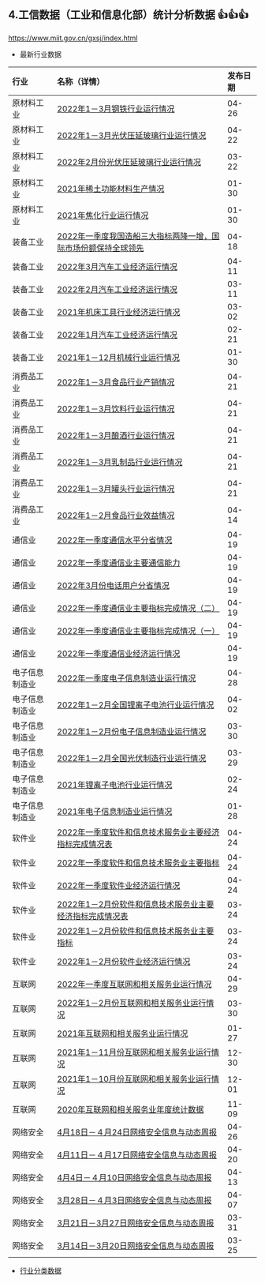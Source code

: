 ## 4.工信数据（工业和信息化部）统计分析数据 :+1::+1::+1:
https://www.miit.gov.cn/gxsj/index.html

- 最新行业数据

|行业|名称（详情）|发布日期|
|:----|:----|:----|
|原材料工业|[2022年1－3月钢铁行业运行情况](https://www.miit.gov.cn/gxsj/tjfx/yclgy/gt/art/2022/art_12caca1b92454b079822955b69bbdd35.html)|04-26
|原材料工业|[2022年1－3月光伏压延玻璃行业运行情况](https://www.miit.gov.cn/gxsj/tjfx/yclgy/jc/art/2022/art_0b1bfc84c19d4bce86359bb69a7229eb.html)|04-22
|原材料工业|[2022年2月份光伏压延玻璃行业运行情况](https://www.miit.gov.cn/gxsj/tjfx/yclgy/jc/art/2022/art_e4cfc2e6a24d4933a4cb1f74b612f7ea.html)|03-22
|原材料工业|[2021年稀土功能材料生产情况](https://www.miit.gov.cn/gxsj/tjfx/yclgy/xt/art/2022/art_9ea6c85f60904293ab5020a058eb3155.html)|01-30
|原材料工业|[2021年焦化行业运行情况](https://www.miit.gov.cn/gxsj/tjfx/yclgy/gt/art/2022/art_fb3d132d59e0486e8cae4399f2627309.html)|01-30
|装备工业|[2022年一季度我国造船三大指标两降一增，国际市场份额保持全球领先](https://www.miit.gov.cn/gxsj/tjfx/zbgy/mycb/art/2022/art_5a89d0e8015341ae9bd9ca6909a3d603.html)|04-18
|装备工业|[2022年3月汽车工业经济运行情况](https://www.miit.gov.cn/gxsj/tjfx/zbgy/qc/art/2022/art_62903bf3b7e84d4d9e60daf32b798596.html)|04-11
|装备工业|[2022年2月汽车工业经济运行情况](https://www.miit.gov.cn/gxsj/tjfx/zbgy/qc/art/2022/art_401ec6fcee7f4c17a9bf50cb764781c4.html)|03-11
|装备工业|[2021年机床工具行业经济运行情况](https://www.miit.gov.cn/gxsj/tjfx/zbgy/jx/art/2022/art_b23a1f8bae2d4835854d0c38027aae92.html)|03-02
|装备工业|[2022年1月汽车工业经济运行情况](https://www.miit.gov.cn/gxsj/tjfx/zbgy/qc/art/2022/art_60d5e1b01d23474cb21566aed5046fc8.html)|02-21
|装备工业|[2021年1－12月机械行业运行情况](https://www.miit.gov.cn/gxsj/tjfx/zbgy/jx/art/2022/art_6637687ace6d46279a2ee2c22b17c788.html)|01-30
|消费品工业|[2022年1－3月食品行业产销情况](https://www.miit.gov.cn/gxsj/tjfx/xfpgy/sp/art/2022/art_3c8e0f399d604d698d0ff6354753b1be.html)|04-21
|消费品工业|[2022年1－3月饮料行业运行情况](https://www.miit.gov.cn/gxsj/tjfx/xfpgy/sp/art/2022/art_f60db01e0daf4dd2b861e1648c7c87bd.html)|04-21
|消费品工业|[2022年1－3月酿酒行业运行情况](https://www.miit.gov.cn/gxsj/tjfx/xfpgy/sp/art/2022/art_98d6ad8074754afd8c65a552077d2e05.html)|04-21
|消费品工业|[2022年1－3月乳制品行业运行情况](https://www.miit.gov.cn/gxsj/tjfx/xfpgy/sp/art/2022/art_58313df70dd64c0cb3019fc392820dab.html)|04-21
|消费品工业|[2022年1－3月罐头行业运行情况](https://www.miit.gov.cn/gxsj/tjfx/xfpgy/sp/art/2022/art_5fbd63b4b1f64f0cb91fd9185eeb0a35.html)|04-21
|消费品工业|[2022年1－2月食品行业效益情况](https://www.miit.gov.cn/gxsj/tjfx/xfpgy/sp/art/2022/art_3937e45b24034200ac8dab7cde1be2ce.html)|04-14
|通信业|[2022年一季度通信水平分省情况](https://www.miit.gov.cn/gxsj/tjfx/txy/art/2022/art_6b6f2edc16ba4d81a98628919645d94c.html)|04-19
|通信业|[2022年一季度通信业主要通信能力](https://www.miit.gov.cn/gxsj/tjfx/txy/art/2022/art_30f9f0378e854a3caf29c08912e26c11.html)|04-19
|通信业|[2022年3月份电话用户分省情况](https://www.miit.gov.cn/gxsj/tjfx/txy/art/2022/art_a9cf784364d044909a08978b9139929b.html)|04-19
|通信业|[2022年一季度通信业主要指标完成情况（二）](https://www.miit.gov.cn/gxsj/tjfx/txy/art/2022/art_5dcf66a2e6a342af90d14be90a1d8c4b.html)|04-19
|通信业|[2022年一季度通信业主要指标完成情况（一）](https://www.miit.gov.cn/gxsj/tjfx/txy/art/2022/art_6f62df7886524a209b3d25d46c749301.html)|04-19
|通信业|[2022年一季度通信业经济运行情况](https://www.miit.gov.cn/gxsj/tjfx/txy/art/2022/art_3395e5ba4f9349bba7d77ae8f166894c.html)|04-19
|电子信息制造业|[2022年一季度电子信息制造业运行情况](https://www.miit.gov.cn/gxsj/tjfx/dzxx/art/2022/art_11b5593ba19047319891a1bb6e8b4fc8.html)|04-28
|电子信息制造业|[2022年1－2月全国锂离子电池行业运行情况](https://www.miit.gov.cn/gxsj/tjfx/dzxx/art/2022/art_6f44805bf5894541a265714111a26816.html)|04-02
|电子信息制造业|[2022年1－2月份电子信息制造业运行情况](https://www.miit.gov.cn/gxsj/tjfx/dzxx/art/2022/art_2b9e0d4b977045269d0f68020c408da6.html)|03-30
|电子信息制造业|[2022年1－2月全国光伏制造行业运行情况](https://www.miit.gov.cn/gxsj/tjfx/dzxx/art/2022/art_a9c66a8bed25446eb3cd3454df5e2577.html)|03-29
|电子信息制造业|[2021年锂离子电池行业运行情况](https://www.miit.gov.cn/gxsj/tjfx/dzxx/art/2022/art_439f3c87f9d247ee85592682b0f9ef8e.html)|02-24
|电子信息制造业|[2021年电子信息制造业运行情况](https://www.miit.gov.cn/gxsj/tjfx/dzxx/art/2022/art_0997d192aa6f46fa8d76549f20b4e5d6.html)|01-28
|软件业|[2022年一季度软件和信息技术服务业主要经济指标完成情况表](https://www.miit.gov.cn/gxsj/tjfx/rjy/art/2022/art_4dace8790c664ea1bc740a126de93418.html)|04-24
|软件业|[2022年一季度软件和信息技术服务业主要指标](https://www.miit.gov.cn/gxsj/tjfx/rjy/art/2022/art_e18aebe3e4e8469091fdf453b9c1ae7c.html)|04-24
|软件业|[2022年一季度软件业经济运行情况](https://www.miit.gov.cn/gxsj/tjfx/rjy/art/2022/art_47e628483af94dd3a3f789b5cb7561b2.html)|04-24
|软件业|[2022年1－2月份软件和信息技术服务业主要经济指标完成情况表](https://www.miit.gov.cn/gxsj/tjfx/rjy/art/2022/art_eb7ae2616914460ea6d5dc916d5e3e8f.html)|03-24
|软件业|[2022年1－2月份软件和信息技术服务业主要指标](https://www.miit.gov.cn/gxsj/tjfx/rjy/art/2022/art_3026f1a3194e422c8df5c87b065d72df.html)|03-24
|软件业|[2022年1－2月份软件业经济运行情况](https://www.miit.gov.cn/gxsj/tjfx/rjy/art/2022/art_7fbe0988d8ed4862badecb7236bd0d8c.html)|03-24
|互联网|[2022年一季度互联网和相关服务业运行情况](https://www.miit.gov.cn/gxsj/tjfx/hlw/art/2022/art_4a3e741e8fc443fa82f15d87a554eb3b.html)|04-29
|互联网|[2022年1－2月份互联网和相关服务业运行情况](https://www.miit.gov.cn/gxsj/tjfx/hlw/art/2022/art_c074ba490a84490aadfccda1fa2b3eea.html)|03-30
|互联网|[2021年互联网和相关服务业运行情况](https://www.miit.gov.cn/gxsj/tjfx/hlw/art/2022/art_b0299e5b207946f9b7206e752e727e66.html)|01-27
|互联网|[2021年1－11月份互联网和相关服务业运行情况](https://www.miit.gov.cn/gxsj/tjfx/hlw/art/2021/art_c11f934d11e0405cbb5777fd57a7517f.html)|12-30
|互联网|[2021年1－10月份互联网和相关服务业运行情况](https://www.miit.gov.cn/gxsj/tjfx/hlw/art/2021/art_746966fb05bf429cb40924dac8971ff0.html)|12-01
|互联网|[2020年互联网和相关服务业年度统计数据](https://www.miit.gov.cnhttps://www.miit.gov.cn/hlwnj/hlw.html)|11-09
|网络安全|[4月18日－４月24日网络安全信息与动态周报](https://www.miit.gov.cn/gxsj/tjfx/wlaq/art/2022/art_8faf9bd9e4f946acba45d6243adcd25e.html)|04-26
|网络安全|[4月11日－４月17日网络安全信息与动态周报](https://www.miit.gov.cn/gxsj/tjfx/wlaq/art/2022/art_42754bc87e8e403da54717d9ed28a849.html)|04-20
|网络安全|[4月4日－４月10日网络安全信息与动态周报](https://www.miit.gov.cn/gxsj/tjfx/wlaq/art/2022/art_15498ca01c4c4f93a0f991d26474e4a7.html)|04-13
|网络安全|[3月28日－４月3日网络安全信息与动态周报](https://www.miit.gov.cn/gxsj/tjfx/wlaq/art/2022/art_f5a7fa4b0d7041fda437f6990c2efdbc.html)|04-07
|网络安全|[3月21日－3月27日网络安全信息与动态周报](https://www.miit.gov.cn/gxsj/tjfx/wlaq/art/2022/art_cf7d4dcfba574841bbd53fb881745582.html)|03-31
|网络安全|[3月14日－3月20日网络安全信息与动态周报](https://www.miit.gov.cn/gxsj/tjfx/wlaq/art/2022/art_8c66034209ef40c19e4fa41626f0bd3e.html)|03-25

-  [行业分类数据](./data/data-miit.md)

